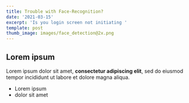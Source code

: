 ```yaml
---
title: Trouble with Face-Recognition?
date: '2021-03-15'
excerpt: 'Is you login screen not initiating '
template: post
thumb_image: images/face_detection@2x.png
---
```

## Lorem ipsum

Lorem ipsum dolor sit amet, **consectetur adipiscing elit**, sed do eiusmod tempor incididunt ut labore et dolore magna aliqua.

- Lorem ipsum
- dolor sit amet